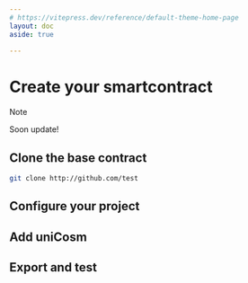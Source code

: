 ```yaml
---
# https://vitepress.dev/reference/default-theme-home-page
layout: doc
aside: true
 
---
```


# Create your smartcontract

> [!NOTE]
> Soon update!

## Clone the base contract

```bash
git clone http://github.com/test
```
 
## Configure your project

## Add uniCosm

## Export and test

 